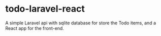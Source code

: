# todo-laravel-react

A simple Laravel api with sqlite database for store the Todo items, and a React app for the front-end.
